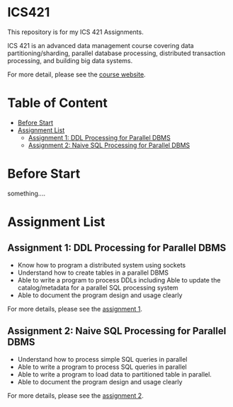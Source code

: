 # ICS421

This repository is for my ICS 421 Assignments.

ICS 421 is an advanced data management course covering data partitioning/sharding, parallel database processing, distributed transaction processing, and building big data systems. 

For more detail, please see the [course website](https://lipyeow.github.io/ics421s18/).

# Table of Content

  * [Before Start](#bs)
  * [Assignment List](#al)
    * [Assignment 1: DDL Processing for Parallel DBMS](#a1)
    * [Assignment 2: Naive SQL Processing for Parallel DBMS](#a2)


# <a name = "bs"></a> Before Start

something....

# <a name = "al"></a>Assignment List
## <a name = "a1"></a> Assignment 1: DDL Processing for Parallel DBMS
* Know how to program a distributed system using sockets
* Understand how to create tables in a parallel DBMS
* Able to write a program to process DDLs including Able to update the catalog/metadata for a parallel SQL processing system
* Able to document the program design and usage clearly

For more details, please see the [assignment 1](https://lipyeow.github.io/ics421s18/morea/pardb/experience-hw1.html).

## <a name = "a2"></a> Assignment 2: Naive SQL Processing for Parallel DBMS
* Understand how to process simple SQL queries in parallel
* Able to write a program to process SQL queries in parallel
* Able to write a program to load data to partitioned table in parallel.
* Able to document the program design and usage clearly
    
For more details, please see the [assignment 2](https://lipyeow.github.io/ics421s18/morea/queryproc/experience-hw2.html).
